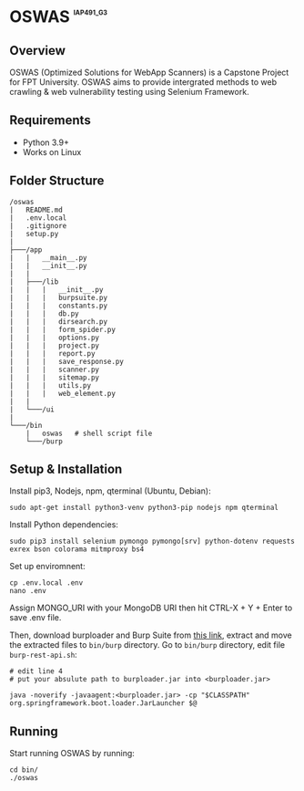 # **OSWAS** <sup><sub><sup><sub><sup>**IAP491_G3**</sup></sub></sup></sub></sup>

## **Overview**
OSWAS (Optimized Solutions for WebApp Scanners) is a Capstone Project for FPT University. OSWAS aims to provide intergrated methods to web crawling & web vulnerability testing using Selenium Framework.

## **Requirements**
* Python 3.9+
* Works on Linux

## **Folder Structure**
```
/oswas
|   README.md
|   .env.local
|   .gitignore
|   setup.py
|
├───/app
|   |   __main__.py
|   |   __init__.py
|   |
|   ├───/lib
|   |   |   __init__.py
|   |   |   burpsuite.py
|   |   |   constants.py
|   |   |   db.py
|   |   |   dirsearch.py
|   |   |   form_spider.py
|   |   |   options.py
|   |   |   project.py
|   |   |   report.py
|   |   |   save_response.py
|   |   |   scanner.py
|   |   |   sitemap.py
|   |   |   utils.py
|   |   |   web_element.py
|   |
|   └───/ui
|   
└───/bin
    |   oswas   # shell script file
    └───/burp
```

## **Setup & Installation**
Install pip3, Nodejs, npm, qterminal (Ubuntu, Debian):
```
sudo apt-get install python3-venv python3-pip nodejs npm qterminal
```

Install Python dependencies:
```
sudo pip3 install selenium pymongo pymongo[srv] python-dotenv requests exrex bson colorama mitmproxy bs4
```

Set up enviromnent:
```
cp .env.local .env
nano .env
```
Assign MONGO_URI with your MongoDB URI then hit CTRL-X + Y + Enter to save .env file.

Then, download burploader and Burp Suite from [this link](https://drive.google.com/drive/folders/1vu9Am2yAezt9cYgs7j-_ojQbCHFYORuU?usp=sharing), extract and move the extracted files to `bin/burp` directory. Go to `bin/burp` directory, edit file `burp-rest-api.sh`:
```shell
# edit line 4
# put your absulute path to burploader.jar into <burploader.jar>

java -noverify -javaagent:<burploader.jar> -cp "$CLASSPATH" org.springframework.boot.loader.JarLauncher $@
```

## **Running**
Start running OSWAS by running:
```
cd bin/
./oswas
```